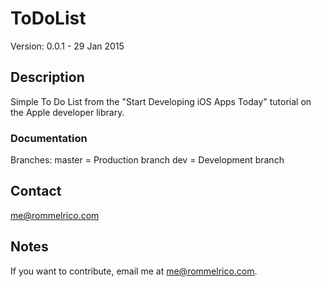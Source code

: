 # ToDoList

Version: 0.0.1 - 29 Jan 2015

## Description

Simple To Do List from the "Start Developing iOS Apps Today" tutorial on the Apple developer library.

### Documentation
Branches:
master = Production branch
dev = Development branch

## Contact

<me@rommelrico.com>

## Notes

If you want to contribute, email me at <me@rommelrico.com>.
